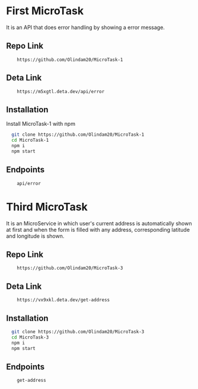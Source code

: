 
# First MicroTask
It is an API that does error handling by showing a error message.

## Repo Link
```http
    https://github.com/Olindam20/MicroTask-1
```
## Deta Link
```http
    https://m5xgtl.deta.dev/api/error
```

## Installation

Install MicroTask-1 with npm

```bash
  git clone https://github.com/Olindam20/MicroTask-1
  cd MicroTask-1
  npm i 
  npm start
```
## Endpoints
```http
    api/error
```    

# Third MicroTask
It is an MicroService in which user's current address is automatically shown at first and when the form is filled with any address, corresponding latitude and longitude is shown.
## Repo Link
```http
    https://github.com/Olindam20/MicroTask-3
```
## Deta Link
```http
    https://vx9xkl.deta.dev/get-address
```

## Installation


```bash
  git clone https://github.com/Olindam20/MicroTask-3
  cd MicroTask-3
  npm i 
  npm start
```
## Endpoints
```http
    get-address
```   
